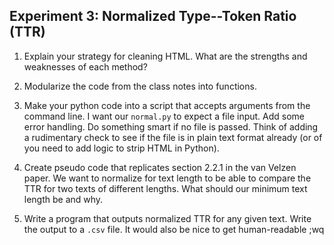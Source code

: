 ## Experiment 3: Normalized Type--Token Ratio (TTR)

1. Explain your strategy for cleaning HTML. What are the strengths and
weaknesses of each method?

2. Modularize the code from the class notes into functions.

3. Make your python code into a script that accepts arguments from the command
line. I want our `normal.py` to expect a file input. Add some error handling.
Do something smart if no file is passed. Think of adding a rudimentary check
to see if the file is in plain text format already (or of you need to add
logic to strip HTML in Python).

4. Create pseudo code that replicates section 2.2.1 in the van Velzen paper.
We want to normalize for text length to be able to compare the TTR for two
texts of different lengths. What should our minimum text length be and why.

5. Write a program that outputs normalized TTR for any given text. Write the
output to a `.csv` file. It would also be nice to get human-readable ;wq
